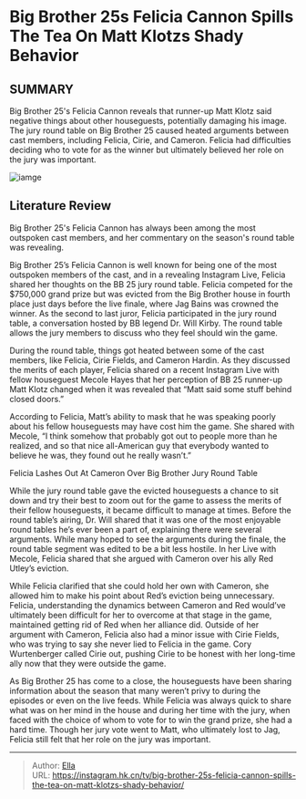 # Big Brother 25s Felicia Cannon Spills The Tea On Matt Klotzs Shady Behavior


## SUMMARY 



  Big Brother 25&#39;s Felicia Cannon reveals that runner-up Matt Klotz said negative things about other houseguests, potentially damaging his image.   The jury round table on Big Brother 25 caused heated arguments between cast members, including Felicia, Cirie, and Cameron.   Felicia had difficulties deciding who to vote for as the winner but ultimately believed her role on the jury was important.  

![iamge](https://static1.srcdn.com/wordpress/wp-content/uploads/2023/11/big-brother-25-s-felicia-cannon-spills-the-tea-on-matt-klotz-s-shady-behavior.jpg)

## Literature Review
Big Brother 25&#39;s Felicia Cannon has always been among the most outspoken cast members, and her commentary on the season&#39;s round table was revealing.




Big Brother 25’s Felicia Cannon is well known for being one of the most outspoken members of the cast, and in a revealing Instagram Live, Felicia shared her thoughts on the BB 25 jury round table. Felicia competed for the $750,000 grand prize but was evicted from the Big Brother house in fourth place just days before the live finale, where Jag Bains was crowned the winner. As the second to last juror, Felicia participated in the jury round table, a conversation hosted by BB legend Dr. Will Kirby. The round table allows the jury members to discuss who they feel should win the game.




During the round table, things got heated between some of the cast members, like Felicia, Cirie Fields, and Cameron Hardin. As they discussed the merits of each player, Felicia shared on a recent Instagram Live with fellow houseguest Mecole Hayes that her perception of BB 25 runner-up Matt Klotz changed when it was revealed that “Matt said some stuff behind closed doors.” 


 

According to Felicia, Matt’s ability to mask that he was speaking poorly about his fellow houseguests may have cost him the game. She shared with Mecole, “I think somehow that probably got out to people more than he realized, and so that nice all-American guy that everybody wanted to believe he was, they found out he really wasn’t.”


 Felicia Lashes Out At Cameron Over Big Brother Jury Round Table 
          




While the jury round table gave the evicted houseguests a chance to sit down and try their best to zoom out for the game to assess the merits of their fellow houseguests, it became difficult to manage at times. Before the round table’s airing, Dr. Will shared that it was one of the most enjoyable round tables he’s ever been a part of, explaining there were several arguments. While many hoped to see the arguments during the finale, the round table segment was edited to be a bit less hostile. In her Live with Mecole, Felicia shared that she argued with Cameron over his ally Red Utley’s eviction.


 

While Felicia clarified that she could hold her own with Cameron, she allowed him to make his point about Red’s eviction being unnecessary. Felicia, understanding the dynamics between Cameron and Red would’ve ultimately been difficult for her to overcome at that stage in the game, maintained getting rid of Red when her alliance did. Outside of her argument with Cameron, Felicia also had a minor issue with Cirie Fields, who was trying to say she never lied to Felicia in the game. Cory Wurtenberger called Cirie out, pushing Cirie to be honest with her long-time ally now that they were outside the game.




As Big Brother 25 has come to a close, the houseguests have been sharing information about the season that many weren’t privy to during the episodes or even on the live feeds. While Felicia was always quick to share what was on her mind in the house and during her time with the jury, when faced with the choice of whom to vote for to win the grand prize, she had a hard time. Though her jury vote went to Matt, who ultimately lost to Jag, Felicia still felt that her role on the jury was important.



---

> Author: [Ella](https://instagram.hk.cn/)  
> URL: https://instagram.hk.cn/tv/big-brother-25s-felicia-cannon-spills-the-tea-on-matt-klotzs-shady-behavior/  

